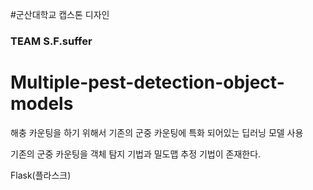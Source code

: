 #군산대학교 캡스톤 디자인
### TEAM S.F.suffer

# Multiple-pest-detection-object-models


해충 카운팅을 하기 위해서 기존의 군중 카운팅에 특화 되어있는 딥러닝 모델 사용

기존의 군중 카운팅을 객체 탐지 기법과 밀도맵 추정 기법이 존재한다.


Flask(플라스크) 




